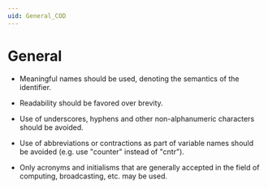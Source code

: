 ```yaml
---
uid: General_COD
---
```


# General

- Meaningful names should be used, denoting the semantics of the identifier.

- Readability should be favored over brevity.

- Use of underscores, hyphens and other non-alphanumeric characters should be avoided.

- Use of abbreviations or contractions as part of variable names should be avoided (e.g. use "counter" instead of "cntr").

- Only acronyms and initialisms that are generally accepted in the field of computing, broadcasting, etc. may be used.
